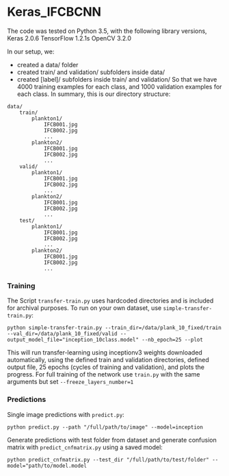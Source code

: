 # Keras_IFCBCNN


The code was tested on Python 3.5, with the following library versions,
Keras 2.0.6
TensorFlow 1.2.1s
OpenCV 3.2.0

In our setup, we:
- created a data/ folder
- created train/ and validation/ subfolders inside data/
- created [label]/ subfolders inside train/ and validation/
So that we have 4000 training examples for each class, and 1000 validation examples for each class.
In summary, this is our directory structure:

```
data/
    train/
        plankton1/
            IFCB001.jpg
            IFCB002.jpg
            ...
        plankton2/
            IFCB001.jpg
            IFCB002.jpg
            ...
    valid/
        plankton1/
            IFCB001.jpg
            IFCB002.jpg
            ...
        plankton2/
            IFCB001.jpg
            IFCB002.jpg
            ...
    test/
        plankton1/
            IFCB001.jpg
            IFCB002.jpg
            ...
        plankton2/
            IFCB001.jpg
            IFCB002.jpg
            ...
```

### Training

The Script `transfer-train.py` uses hardcoded directories and is included for archival purposes. To run on your own
dataset, use `simple-transfer-train.py`:
```
python simple-transfer-train.py --train_dir=/data/plank_10_fixed/train --val_dir=/data/plank_10_fixed/valid --output_model_file="inception_10class.model" --nb_epoch=25 --plot
```
This will run transfer-learning using inceptionv3 weights downloaded automatically, using the defined train and validation directories,
defined output file, 25 epochs (cycles of training and validation), and plots the progress.
For full training of the network use `train.py` with the same arguments but set `--freeze_layers_number=1`

### Predictions 

Single image predictions with `predict.py`:
```
python predict.py --path "/full/path/to/image" --model=inception
```

Generate predictions with test folder from dataset and generate confusion matrix with `predict_cnfmatrix.py` using a saved model:
```
python predict_cnfmatrix.py --test_dir "/full/path/to/test/folder" --model="path/to/model.model
```

